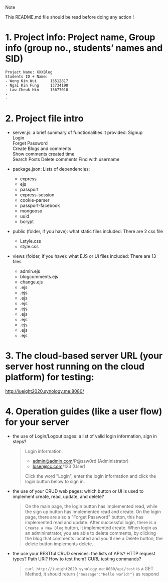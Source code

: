 >[!NOTE]
>This README.md file should be read before doing any action !

# 1. Project info: Project name, Group info (group no., students’ names and SID)
	Project Name: XXXBlog
	Students ID + Name:
	- Wong Kin Wui 		13512817
	- Ngai Kin Fung 	13734198
	- Law Cheuk Hin 	13677010
	- 
	- 

# 2. Project file intro
- server.js: a brief summary of functionalities it provided:
	Signup  
	Login  
	Forget Password  
	Create Blogs and comments  
	Show comments created time  
	Search Posts
	Delete comments
	Find with username


- package.json: 
	Lists of dependencies:
    -    express
    -    ejs
    -    passport
    -    express-session
    -    cookie-parser
    -    passport-facebook
    -    mongoose
    -    uuid
    -    bcrypt



- public (folder, if you have): what static files included:
	There are 2 css file
	- 	Lstyle.css
	- 	style.css


- views (folder, if you have): what EJS or UI files included:
	There are 13 files
	- 	admin.ejs
 	-	blogcomments.ejs
  	-	change.ejs
  	-	.ejs
 	-	.ejs
  	-	.ejs
  	-	.ejs
 	-	.ejs
  	-	.ejs
	- 	.ejs
 	-	.ejs
  	-	.ejs
  	-	.ejs



# 3. The cloud-based server URL (your server host running on the cloud platform) for testing:

http://iueight2020.synology.me:8080/



# 4. Operation guides (like a user flow) for your server
- the use of Login/Logout pages: a list of valid login information, sign in steps? 

	>Login information: 
	> - admin@admin.com/P@ssw0rd 	(Administrator)     
	> - loser@cc.com/123 	(User)
	> 
	> Click the word "Login", enter the login information and click the login button below to sign in.


- the use of your CRUD web pages: which button or UI is used to implement create, read, update, and delete?
	> On the main page, the login button has implemented read, while the sign up button has implemented read and create.
	> On the login page, there are also a "Forget Password" button, this has implemented read and update.
	> After successful login, there is a `Create a New Blog` button, it implemented create. 
	> When login as an admininstrator, you are able to delete comments, by clicking the blog that comments located and you'll see a Delete button, the delete button implements delete.


- the use your RESTful CRUD services: the lists of APIs? HTTP request types? Path URI? How to test them? 
CURL testing commands?

	> `curl http://iueight2020.synology.me:8080/api/test` is a GET Method, it should return `{"message":"Hello world!"}` as respond
